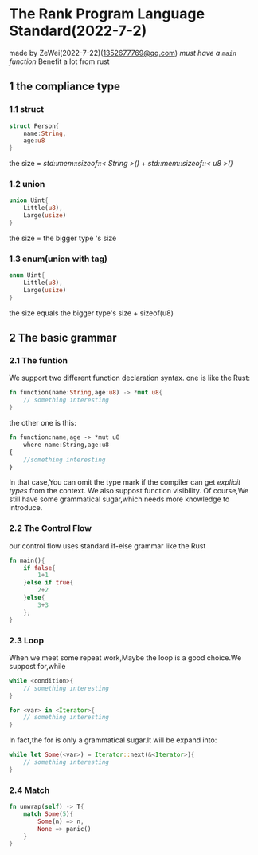 # The Rank Program Language Standard(2022-7-2)

made by ZeWei(2022-7-22)(1352677769@qq.com)
*must have a `main` function*
Benefit a lot from rust

## 1 the compliance type

### 1.1 struct

```rust
struct Person{
    name:String,
    age:u8
}
```

the size = *std::mem::sizeof::< String >()* + *std::mem::sizeof::< u8 >()*

### 1.2 union

```rust
union Uint{
    Little(u8),
    Large(usize)
}
```

the size = the bigger type 's size

### 1.3 enum(union with tag)

```rust
enum Uint{
    Little(u8),
    Large(usize)
}
```

the size equals the bigger type's size + sizeof(u8)

## 2 The basic grammar

### 2.1 The funtion

We support two different function declaration syntax.
one is like the Rust:

```rust
fn function(name:String,age:u8) -> *mut u8{
    // something interesting
}
```

the other one is this:

```rust
fn function:name,age -> *mut u8
    where name:String,age:u8
{
    //something interesting
}
```

In that case,You can omit the type mark if the compiler can get *explicit types* from the context.
We also suppost function visibility.
Of course,We still have some grammatical sugar,which needs more knowledge to introduce.

### 2.2 The Control Flow

our control flow uses standard if-else grammar like the Rust

```rust
fn main(){
    if false{
        1+1
    }else if true{
        2+2
    }else{
        3+3
    };
}
```

### 2.3 Loop

When we meet some repeat work,Maybe the loop is a good choice.We suppost for,while

```rust
while <condition>{
    // something interesting
}
```

```rust
for <var> in <Iterator>{
    // something interesting
}
```

In fact,the for is only a grammatical sugar.It will be expand into:

```rust
while let Some(<var>) = Iterator::next(&<Iterator>){
    // something interesting
}
```

### 2.4 Match

```rust
fn unwrap(self) -> T{
    match Some(5){
        Some(n) => n,
        None => panic()
    }
}
```
